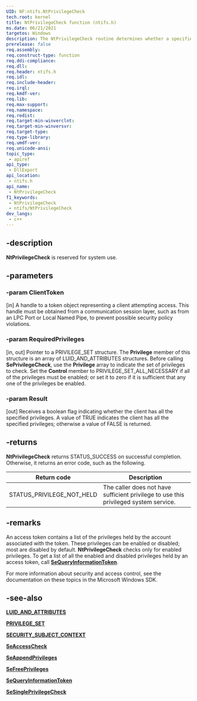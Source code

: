 ```yaml
---
UID: NF:ntifs.NtPrivilegeCheck
tech.root: kernel
title: NtPrivilegeCheck function (ntifs.h)
ms.date: 06/21/2021
targetos: Windows
description: The NtPrivilegeCheck routine determines whether a specified set of privileges is enabled in the subject's access token.
prerelease: false
req.assembly: 
req.construct-type: function
req.ddi-compliance: 
req.dll: 
req.header: ntifs.h
req.idl: 
req.include-header: 
req.irql: 
req.kmdf-ver: 
req.lib: 
req.max-support: 
req.namespace: 
req.redist: 
req.target-min-winverclnt: 
req.target-min-winversvr: 
req.target-type: 
req.type-library: 
req.umdf-ver: 
req.unicode-ansi: 
topic_type:
 - apiref
api_type:
 - DllExport
api_location:
 - ntifs.h
api_name:
 - NtPrivilegeCheck
f1_keywords:
 - NtPrivilegeCheck
 - ntifs/NtPrivilegeCheck
dev_langs:
 - c++
---
```


## -description

**NtPrivilegeCheck** is reserved for system use.

## -parameters

### -param ClientToken

[in] A handle to a token object representing a client attempting access. This handle must be obtained from a communication session layer, such as from an LPC Port or Local Named Pipe, to prevent possible security policy violations.

### -param RequiredPrivileges

[in, out] Pointer to a PRIVILEGE_SET structure. The **Privilege** member of this structure is an array of LUID_AND_ATTRIBUTES structures. Before calling **SePrivilegeCheck**, use the **Privilege** array to indicate the set of privileges to check. Set the **Control** member to PRIVILEGE_SET_ALL_NECESSARY if all of the privileges must be enabled; or set it to zero if it is sufficient that any one of the privileges be enabled.

### -param Result

[out] Receives a boolean flag indicating whether the client has all the specified privileges. A value of TRUE indicates the client has all the specified privileges; otherwise a value of FALSE is returned.

## -returns

**NtPrivilegeCheck** returns STATUS_SUCCESS on successful completion. Otherwise, it returns an error code, such as the following.

| Return code | Description |
| ----------- | ----------- |
| STATUS_PRIVILEGE_NOT_HELD | The caller does not have sufficient privilege to use this privileged system service. |

## -remarks

An access token contains a list of the privileges held by the account associated with the token. These privileges can be enabled or disabled; most are disabled by default. **NtPrivilegeCheck** checks only for enabled privileges. To get a list of all the enabled and disabled privileges held by an access token, call [**SeQueryInformationToken**](./nf-ntifs-sequeryinformationtoken.md).

For more information about security and access control, see the documentation on these topics in the Microsoft Windows SDK.

## -see-also

[**LUID_AND_ATTRIBUTES**](../wdm/ns-wdm-_luid_and_attributes.md)

[**PRIVILEGE_SET**](/previous-versions/windows/hardware/drivers/ff551860(v=vs.85))

[**SECURITY_SUBJECT_CONTEXT**](/windows-hardware/drivers/kernel/eprocess)

[**SeAccessCheck**](../wdm/nf-wdm-seaccesscheck.md)

[**SeAppendPrivileges**](./nf-ntifs-seappendprivileges.md)

[**SeFreePrivileges**](./nf-ntifs-sefreeprivileges.md)

[**SeQueryInformationToken**](./nf-ntifs-sequeryinformationtoken.md)

[**SeSinglePrivilegeCheck**](../ntddk/nf-ntddk-sesingleprivilegecheck.md)